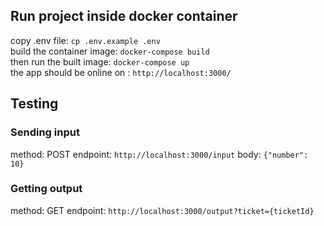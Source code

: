 ## Run project inside docker container
copy .env file: `cp .env.example .env` \
build the container image:  `docker-compose build` \
then run the built image: `docker-compose up` \
the app should be online on : `http://localhost:3000/`

## Testing

### Sending input

method: POST
endpoint: `http://localhost:3000/input`
body: `{"number": 10}`

### Getting output

method: GET
endpoint: `http://localhost:3000/output?ticket={ticketId}`
